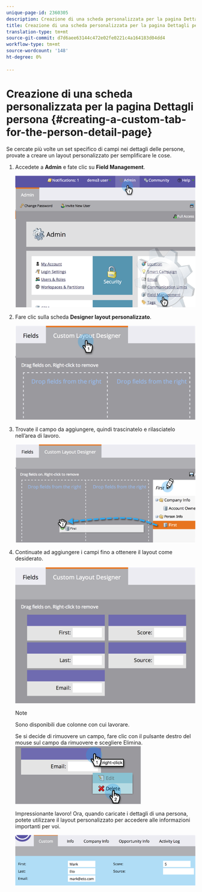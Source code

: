 ```yaml
---
unique-page-id: 2360305
description: Creazione di una scheda personalizzata per la pagina Dettagli persona - Documenti Marketo - Documentazione prodotto
title: Creazione di una scheda personalizzata per la pagina Dettagli persona
translation-type: tm+mt
source-git-commit: d7d6aee63144c472e02fe0221c4a164183d04dd4
workflow-type: tm+mt
source-wordcount: '148'
ht-degree: 0%

---
```



# Creazione di una scheda personalizzata per la pagina Dettagli persona {#creating-a-custom-tab-for-the-person-detail-page}

Se cercate più volte un set specifico di campi nei dettagli delle persone, provate a creare un layout personalizzato per semplificare le cose.

1. Accedete a **Admin** e fate clic su **Field Management**.

   ![](assets/image2014-9-16-16-3a41-3a41.png)

1. Fare clic sulla scheda **Designer layout personalizzato**.

   ![](assets/image2014-9-16-16-3a41-3a55.png)

1. Trovate il campo da aggiungere, quindi trascinatelo e rilasciatelo nell’area di lavoro.

   ![](assets/three-1.png)

1. Continuate ad aggiungere i campi fino a ottenere il layout come desiderato.

   ![](assets/image2014-9-16-16-3a42-3a25.png)

   >[!NOTE]
   >
   >Sono disponibili due colonne con cui lavorare.

   Se si decide di rimuovere un campo, fare clic con il pulsante destro del mouse sul campo da rimuovere e scegliere Elimina.
   ![](assets/image2014-9-16-16-3a43-3a56.png)

   Impressionante lavoro! Ora, quando caricate i dettagli di una persona, potete utilizzare il layout personalizzato per accedere alle informazioni importanti per voi.

   ![](assets/six-1.png)

